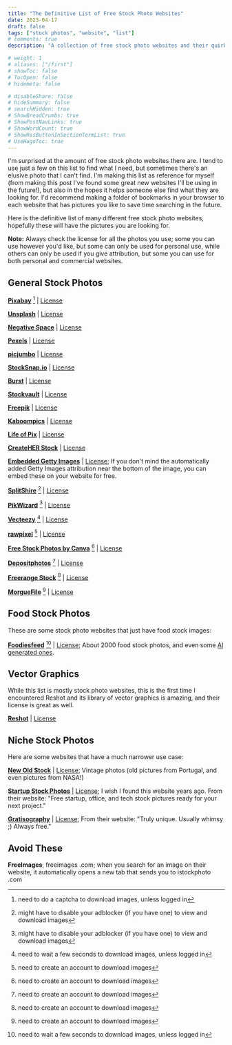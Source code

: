 ```yaml
---
title: "The Definitive List of Free Stock Photo Websites"
date: 2023-04-17
draft: false
tags: ["stock photos", "website", "list"]
# comments: true
description: "A collection of free stock photo websites and their quirks and photo licenses."

# weight: 1
# aliases: ["/first"]
# showToc: false
# TocOpen: false
# hidemeta: false

# disableShare: false
# hideSummary: false
# searchHidden: true
# ShowBreadCrumbs: true
# ShowPostNavLinks: true
# ShowWordCount: true
# ShowRssButtonInSectionTermList: true
# UseHugoToc: true
---
```


I'm surprised at the amount of free stock photo websites there are. I tend to use just a few on this list to find what I need, but sometimes there's an elusive photo that I can't find. I'm making this list as reference for myself (from making this post I've found some great new websites I'll be using in the future!), but also in the hopes it helps someone else find what they are looking for. I'd recommend making a folder of bookmarks in your browser to each website that has pictures you like to save time searching in the future.

Here is the definitive list of many different free stock photo websites, hopefully these will have the pictures you are looking for.

**Note:** Always check the license for all the photos you use; some you can use however you'd like, but some can only be used for personal use, while others can only be used if you give attribution, but some you can use for both personal and commercial websites.

## General Stock Photos

**[Pixabay](https://pixabay.com/)** [^3] | [License](https://pixabay.com/service/license-summary/)

**[Unsplash](https://unsplash.com/)** | [License](https://unsplash.com/license)

**[Negative Space](https://negativespace.co/)** | [License](https://negativespace.co/license/)

**[Pexels](https://www.pexels.com/)** | [License](https://www.pexels.com/license/)

**[picjumbo](https://picjumbo.com/)** | [License](https://picjumbo.com/faq-and-terms/)

**[StockSnap.io](https://stocksnap.io/)** | [License](https://stocksnap.io/license)

**[Burst](https://burst.shopify.com/)** | [License](https://burst.shopify.com/legal/terms)

**[Stockvault](https://www.stockvault.net/free-photos/)** | [License](https://www.stockvault.net/terms-of-use)

**[Freepik](https://www.freepik.com/)** | [License](https://www.freepikcompany.com/legal#nav-freepik-license)

**[Kaboompics](https://kaboompics.com/)** | [License](https://kaboompics.com/page/license-and-faq)

**[Life of Pix](https://www.lifeofpix.com/)** | [License](https://www.lifeofpix.com/about/)

**[CreateHER Stock](https://createherstock.com/free-stock-photos/)** | [License](https://createherstock.com/usage-licensing/)

**[Embedded Getty Images](https://www.gettyimages.ca/resources/embed)** | [License](https://www.gettyimages.ca/eula); If you don't mind the automatically added Getty Images attribution near the bottom of the image, you can embed these on your website for free.

**[SplitShire](https://www.splitshire.com/)** [^2] | [License](https://www.splitshire.com/licence/)

**[PikWizard](https://pikwizard.com/)** [^2] | [License](https://pikwizard.com/standard-license/)

**[Vecteezy](https://www.vecteezy.com/free-photos)** [^4] | [License](https://www.vecteezy.com/licensing-agreement)

**[rawpixel](https://www.rawpixel.com/)** [^1] | [License](https://www.rawpixel.com/services/licenses)

**[Free Stock Photos by Canva](https://www.canva.com/photos/free/)** [^1] | [License](https://www.canva.com/policies/content-license-agreement/)

**[Depositphotos](https://depositphotos.com/free-images.html)** [^1] | [License](https://depositphotos.com/license.html)

**[Freerange Stock](https://freerangestock.com/)** [^1] | [License](https://freerangestock.com/licensing.php)

**[MorgueFile](https://morguefile.com/)** [^1] | [License](https://morguefile.com/license)


## Food Stock Photos

These are some stock photo websites that just have food stock images:

**[Foodiesfeed](https://www.foodiesfeed.com/)** [^4] | [License](https://www.foodiesfeed.com/license/); About 2000 food stock photos, and even some [AI generated ones](https://www.foodiesfeed.com/tag/ai/).

## Vector Graphics

While this list is mostly stock photo websites, this is the first time I encountered Reshot and its library of vector graphics is amazing, and their license is great as well.

**[Reshot](https://www.reshot.com/)** | [License](https://www.reshot.com/license/)

## Niche Stock Photos

Here are some websites that have a much narrower use case:

**[New Old Stock](https://nos.twnsnd.co/)** | [License](https://nos.twnsnd.co/rights-and-usage); Vintage photos (old pictures from Portugal, and even pictures from NASA!)

**[Startup Stock Photos](https://startupstockphotos.com/)** | [License](https://startupstockphotos.com/about/); I wish I found this website years ago. From their website: "Free startup, office, and tech stock pictures ready for your next project."

**[Gratisography](https://gratisography.com/)** | [License](https://gratisography.com/license/); From their website: "Truly unique. Usually whimsy ;) Always free."

## Avoid These

**FreeImages**, freeimages .com; when you search for an image on their website, it automatically opens a new tab that sends you to istockphoto .com


[^3]: need to do a captcha to download images, unless logged in
[^2]: might have to disable your adblocker (if you have one) to view and download images
[^4]: need to wait a few seconds to download images, unless logged in
[^1]: need to create an account to download images